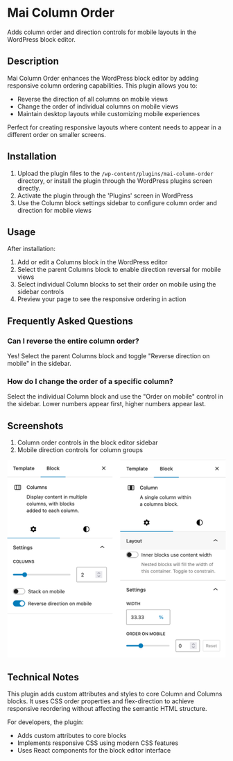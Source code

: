 # Mai Column Order

Adds column order and direction controls for mobile layouts in the WordPress block editor.

## Description

Mai Column Order enhances the WordPress block editor by adding responsive column ordering capabilities. This plugin allows you to:

* Reverse the direction of all columns on mobile views
* Change the order of individual columns on mobile views
* Maintain desktop layouts while customizing mobile experiences

Perfect for creating responsive layouts where content needs to appear in a different order on smaller screens.

## Installation

1. Upload the plugin files to the `/wp-content/plugins/mai-column-order` directory, or install the plugin through the WordPress plugins screen directly.
2. Activate the plugin through the 'Plugins' screen in WordPress
3. Use the Column block settings sidebar to configure column order and direction for mobile views

## Usage

After installation:

1. Add or edit a Columns block in the WordPress editor
2. Select the parent Columns block to enable direction reversal for mobile views
3. Select individual Column blocks to set their order on mobile using the sidebar controls
4. Preview your page to see the responsive ordering in action

## Frequently Asked Questions

### Can I reverse the entire column order?

Yes! Select the parent Columns block and toggle "Reverse direction on mobile" in the sidebar.

### How do I change the order of a specific column?

Select the individual Column block and use the "Order on mobile" control in the sidebar. Lower numbers appear first, higher numbers appear last.

## Screenshots

1. Column order controls in the block editor sidebar
2. Mobile direction controls for column groups

![Column order controls in the block editor sidebar](screenshot.png)

## Technical Notes

This plugin adds custom attributes and styles to core Column and Columns blocks. It uses CSS order properties and flex-direction to achieve responsive reordering without affecting the semantic HTML structure.

For developers, the plugin:
* Adds custom attributes to core blocks
* Implements responsive CSS using modern CSS features
* Uses React components for the block editor interface
